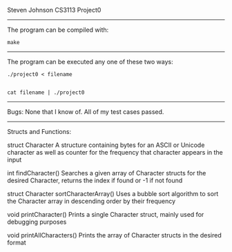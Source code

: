Steven Johnson
CS3113 Project0


--------------------
The program can be compiled with:


	make

---------------------
The program can be executed any one of these two ways: 

	./project0 < filename
	
	
	cat filename | ./project0

---------------------
Bugs:
None that I know of. All of my test cases passed.

---------------------
Structs and Functions:

struct Character
	A structure containing bytes for an ASCII or Unicode character as well as counter for the frequency that character appears in the input
	
	
int findCharacter()
	Searches a given array of Character structs for the desired Character, returns the index if found or -1 if not found
	
	
struct Character sortCharacterArray()
	Uses a bubble sort algorithm to sort the Character array in descending order by their frequency
	
	
void printCharacter()
	Prints a single Character struct, mainly used for debugging purposes
	
	
void printAllCharacters()
	Prints the array of Character structs in the desired format
	
